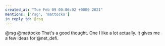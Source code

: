 ```yaml
---
created_at: "Tue Feb 09 00:06:02 +0000 2021"
mentions: ['rsg', 'mattocko']
in_reply_to: @rsg
---
```


@rsg @mattocko That's a good thought.  One I like a lot actually. It gives me a few ideas for @net_defi.